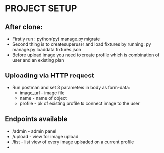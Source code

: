 # PROJECT SETUP

## After clone:
 - Firstly run : python(py) manage.py migrate
 - Second thing is to createsuperuser and load fixtures by running: py manage.py loaddata fixtures.json
 - Before upload image you need to create profile which is combination of user and an existing plan

## Uploading via HTTP request 
 - Run postman and set 3 parameters in body as form-data:
    - image_url - image file
    - name - name of object
    - profile - pk of existing profile to connect image to the user

## Endpoints available
 - /admin - admin panel
 - /upload - view for image upload
 - /list - list view of every image uploaded on a current profile
 - 